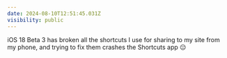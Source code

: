 ```yaml
---
date: 2024-08-10T12:51:45.031Z
visibility: public
---
```


iOS 18 Beta 3 has broken all the shortcuts I use for sharing to my site from my phone, and trying to fix them crashes the Shortcuts app 😑
